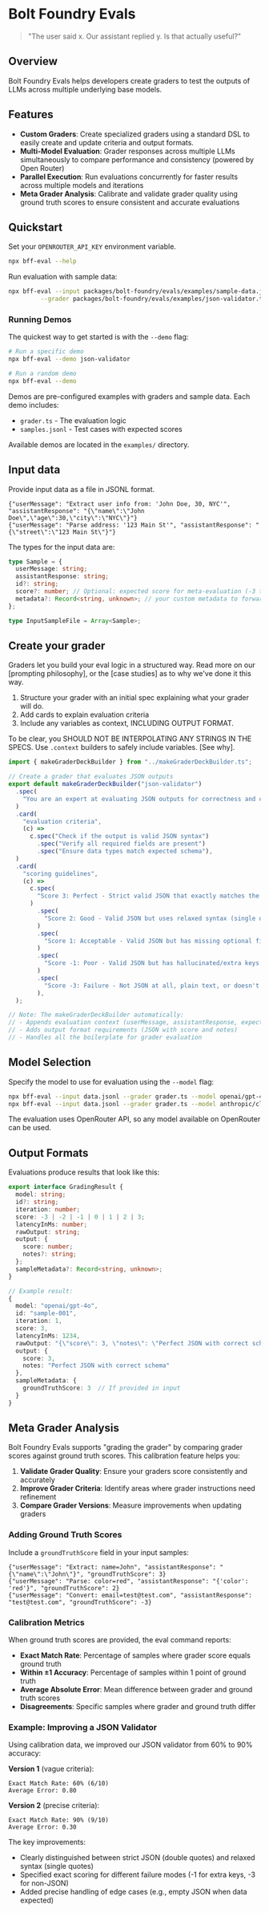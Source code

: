 # Bolt Foundry Evals

> "The user said x. Our assistant replied y. Is that actually useful?"

## Overview

Bolt Foundry Evals helps developers create graders to test the outputs of LLMs
across multiple underlying base models.

## Features

- **Custom Graders**: Create specialized graders using a standard DSL to easily
  create and update criteria and output formats.
- **Multi-Model Evaluation**: Grader responses across multiple LLMs
  simultaneously to compare performance and consistency (powered by Open Router)
- **Parallel Execution**: Run evaluations concurrently for faster results across
  multiple models and iterations
- **Meta Grader Analysis**: Calibrate and validate grader quality using ground
  truth scores to ensure consistent and accurate evaluations

## Quickstart

Set your `OPENROUTER_API_KEY` environment variable.

```bash
npx bff-eval --help
```

Run evaluation with sample data:

```bash
npx bff-eval --input packages/bolt-foundry/evals/examples/sample-data.jsonl \
         --grader packages/bolt-foundry/evals/examples/json-validator.ts
```

### Running Demos

The quickest way to get started is with the `--demo` flag:

```bash
# Run a specific demo
npx bff-eval --demo json-validator

# Run a random demo
npx bff-eval --demo
```

Demos are pre-configured examples with graders and sample data. Each demo includes:
- `grader.ts` - The evaluation logic
- `samples.jsonl` - Test cases with expected scores

Available demos are located in the `examples/` directory.

## Input data

Provide input data as a file in JSONL format.

```jsonl
{"userMessage": "Extract user info from: 'John Doe, 30, NYC'", "assistantResponse": "{\"name\":\"John Doe\",\"age\":30,\"city\":\"NYC\"}"}
{"userMessage": "Parse address: '123 Main St'", "assistantResponse": "{\"street\":\"123 Main St\"}"}
```

The types for the input data are:

```typescript
type Sample = {
  userMessage: string;
  assistantResponse: string;
  id?: string;
  score?: number; // Optional: expected score for meta-evaluation (-3 to 3)
  metadata?: Record<string, unknown>; // your custom metadata to forward along to the reporter
};

type InputSampleFile = Array<Sample>;
```

## Create your grader

Graders let you build your eval logic in a structured way. Read more on our
[prompting philosophy], or the [case studies] as to why we've done it this way.

1. Structure your grader with an initial spec explaining what your grader will
   do.
2. Add cards to explain evaluation criteria
3. Include any variables as context, INCLUDING OUTPUT FORMAT.

To be clear, you SHOULD NOT BE INTERPOLATING ANY STRINGS IN THE SPECS. Use
`.context` builders to safely include variables. [See why].

```typescript
import { makeGraderDeckBuilder } from "../makeGraderDeckBuilder.ts";

// Create a grader that evaluates JSON outputs
export default makeGraderDeckBuilder("json-validator")
  .spec(
    "You are an expert at evaluating JSON outputs for correctness and completeness.",
  )
  .card(
    "evaluation criteria",
    (c) =>
      c.spec("Check if the output is valid JSON syntax")
        .spec("Verify all required fields are present")
        .spec("Ensure data types match expected schema"),
  )
  .card(
    "scoring guidelines",
    (c) =>
      c.spec(
        "Score 3: Perfect - Strict valid JSON that exactly matches the expected schema",
      )
        .spec(
          "Score 2: Good - Valid JSON but uses relaxed syntax (single quotes, trailing commas, etc)",
        )
        .spec(
          "Score 1: Acceptable - Valid JSON but has missing optional fields",
        )
        .spec(
          "Score -1: Poor - Valid JSON but has hallucinated/extra keys not in the input",
        )
        .spec(
          "Score -3: Failure - Not JSON at all, plain text, or doesn't parse",
        ),
  );

// Note: The makeGraderDeckBuilder automatically:
// - Appends evaluation context (userMessage, assistantResponse, expected)
// - Adds output format requirements (JSON with score and notes)
// - Handles all the boilerplate for grader evaluation
```

## Model Selection

Specify the model to use for evaluation using the `--model` flag:

```bash
npx bff-eval --input data.jsonl --grader grader.ts --model openai/gpt-4o  # Default
npx bff-eval --input data.jsonl --grader grader.ts --model anthropic/claude-3-opus
```

The evaluation uses OpenRouter API, so any model available on OpenRouter can be
used.

## Output Formats

Evaluations produce results that look like this:

```typescript
export interface GradingResult {
  model: string;
  id?: string;
  iteration: number;
  score: -3 | -2 | -1 | 0 | 1 | 2 | 3;
  latencyInMs: number;
  rawOutput: string;
  output: {
    score: number;
    notes?: string;
  };
  sampleMetadata?: Record<string, unknown>;
}

// Example result:
{
  model: "openai/gpt-4o",
  id: "sample-001",
  iteration: 1,
  score: 3,
  latencyInMs: 1234,
  rawOutput: "{\"score\": 3, \"notes\": \"Perfect JSON with correct schema\"}",
  output: {
    score: 3,
    notes: "Perfect JSON with correct schema"
  },
  sampleMetadata: {
    groundTruthScore: 3  // If provided in input
  }
}
```

## Meta Grader Analysis

Bolt Foundry Evals supports "grading the grader" by comparing grader scores
against ground truth scores. This calibration feature helps you:

1. **Validate Grader Quality**: Ensure your graders score consistently and
   accurately
2. **Improve Grader Criteria**: Identify areas where grader instructions need
   refinement
3. **Compare Grader Versions**: Measure improvements when updating graders

### Adding Ground Truth Scores

Include a `groundTruthScore` field in your input samples:

```jsonl
{"userMessage": "Extract: name=John", "assistantResponse": "{\"name\":\"John\"}", "groundTruthScore": 3}
{"userMessage": "Parse: color=red", "assistantResponse": "{'color': 'red'}", "groundTruthScore": 2}
{"userMessage": "Convert: email=test@test.com", "assistantResponse": "test@test.com", "groundTruthScore": -3}
```

### Calibration Metrics

When ground truth scores are provided, the eval command reports:

- **Exact Match Rate**: Percentage of samples where grader score equals ground
  truth
- **Within ±1 Accuracy**: Percentage of samples within 1 point of ground truth
- **Average Absolute Error**: Mean difference between grader and ground truth
  scores
- **Disagreements**: Specific samples where grader and ground truth differ

### Example: Improving a JSON Validator

Using calibration data, we improved our JSON validator from 60% to 90% accuracy:

**Version 1** (vague criteria):

```
Exact Match Rate: 60% (6/10)
Average Error: 0.80
```

**Version 2** (precise criteria):

```
Exact Match Rate: 90% (9/10)
Average Error: 0.30
```

The key improvements:

- Clearly distinguished between strict JSON (double quotes) and relaxed syntax
  (single quotes)
- Specified exact scoring for different failure modes (-1 for extra keys, -3 for
  non-JSON)
- Added precise handling of edge cases (e.g., empty JSON when data expected)

